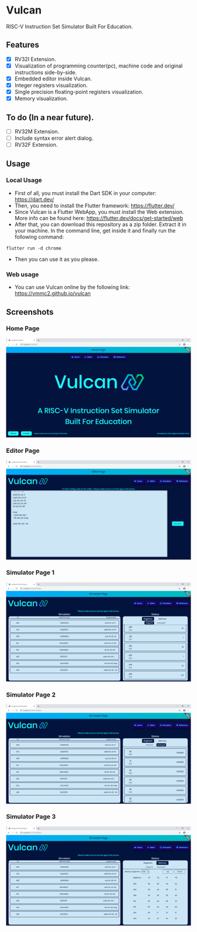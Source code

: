 # Vulcan
RISC-V Instruction Set Simulator Built For Education.

## Features
- [x] RV32I Extension.
- [x] Visualization of programming counter(pc), machine code and original instructions side-by-side.
- [x] Embedded editor inside Vulcan.
- [x] Integer registers visualization.
- [x] Single precision floating-point registers visualization.
- [x] Memory visualization.

## To do (In a near future).
- [ ] RV32M Extension.
- [ ] Include syntax error alert dialog.
- [ ] RV32F Extension.

## Usage
### Local Usage
* First of all, you must install the Dart SDK in your computer: https://dart.dev/
* Then, you need to install the Flutter framework: https://flutter.dev/
* Since Vulcan is a Flutter WebApp, you must install the Web extension. More info can be found here: https://flutter.dev/docs/get-started/web
* After that, you can download this repository as a zip folder. Extract it in your machine. In the command line, get inside it and finally run the following command:
```
flutter run -d chrome
```
* Then you can use it as you please.

### Web usage
* You can use Vulcan online by the following link: https://vmmc2.github.io/vulcan

## Screenshots
### Home Page
![[homepage](https://http://riscv.org/)](vulcan_homepage.png)
### Editor Page
![[editorpage](https://http://riscv.org/)](vulcan_editorpage.png)
### Simulator Page 1
![[simpage1](https://http://riscv.org/)](vulcan_simulatorpage1.png)
### Simulator Page 2
![[simpage2](https://http://riscv.org/)](vulcan_simulatorpage2.png)
### Simulator Page 3
![[simpage3](https://http://riscv.org/)](vulcan_simulatorpage3.png)

